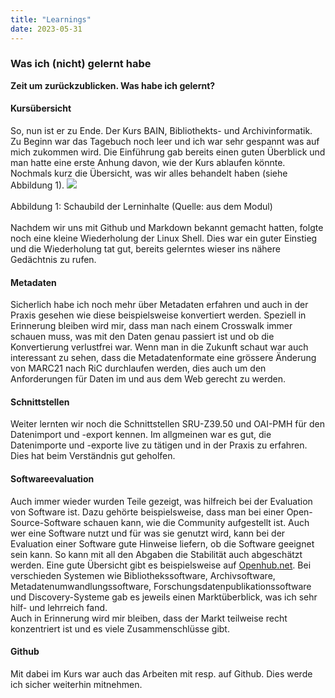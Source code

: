 ```yaml
---
title: "Learnings"
date: 2023-05-31
---
```


### Was ich (nicht) gelernt habe
**Zeit um zurückzublicken. Was habe ich gelernt?**



#### **Kursübersicht**
So, nun ist er zu Ende. Der Kurs BAIN, Bibliothekts- und Archivinformatik. Zu Beginn war das Tagebuch noch leer und ich war sehr gespannt was auf mich zukommen wird. Die Einführung gab bereits einen guten Überblick und man hatte eine erste Anhung davon, wie der Kurs ablaufen könnte. Nochmals kurz die Übersicht, was wir alles behandelt haben (siehe Abbildung 1).
![](https://raw.githubusercontent.com/brandensarah/Lerntagebuch/master/_posts/übersicht.png)
<br>
<br>
Abbildung 1: Schaubild der Lerninhalte (Quelle: aus dem Modul)
<br>
<br>
Nachdem wir uns mit Github und Markdown bekannt gemacht hatten, folgte noch eine kleine Wiederholung der Linux Shell. Dies war ein guter Einstieg und die Wiederholung tat gut, bereits gelerntes wieser ins nähere Gedächtnis zu rufen.
<br>
#### **Metadaten**
Sicherlich habe ich noch mehr über Metadaten erfahren und auch in der Praxis gesehen wie diese beispielsweise konvertiert werden. Speziell in Erinnerung bleiben wird mir, dass man nach einem Crosswalk immer schauen muss, was mit den Daten genau passiert ist und ob die Konvertierung verlustfrei war. Wenn man in die Zukunft schaut war auch interessant zu sehen, dass die Metadatenformate eine grössere Änderung von MARC21 nach RiC durchlaufen werden, dies auch um den Anforderungen für Daten im und aus dem Web gerecht zu werden. 
<br>
#### **Schnittstellen**
Weiter lernten wir noch die Schnittstellen SRU-Z39.50 und OAI-PMH für den Datenimport und -export kennen. Im allgmeinen war es gut, die Datenimporte und -exporte live zu tätigen und in der Praxis zu erfahren. Dies hat beim Verständnis gut geholfen.
<br>
#### **Softwareevaluation**
Auch immer wieder wurden Teile gezeigt, was hilfreich bei der Evaluation von Software ist. Dazu gehörte beispielsweise, dass man bei einer Open-Source-Software schauen kann, wie die Community aufgestellt ist. Auch wer eine Software nutzt und für was sie genutzt wird, kann bei der Evaluation einer Software gute Hinweise liefern, ob die Software geeignet sein kann. So kann mit all den Abgaben die Stabilität auch abgeschätzt werden. Eine gute Übersicht gibt es beispielsweise auf <a href="https://openhub.net/">Openhub.net</a>. Bei verschieden Systemen wie Bibliothekssoftware, Archivsoftware, Metadatenumwandlungssoftware, Forschungsdatenpublikationssoftware und Discovery-Systeme gab es jeweils einen Marktüberblick, was ich sehr hilf- und lehrreich fand. 
<br>
Auch in Erinnerung wird mir bleiben, dass der Markt teilweise recht konzentriert ist und es viele Zusammenschlüsse gibt.
<br>
#### **Github**
Mit dabei im Kurs war auch das Arbeiten mit resp. auf Github. Dies werde ich sicher weiterhin mitnehmen. 
<br>






